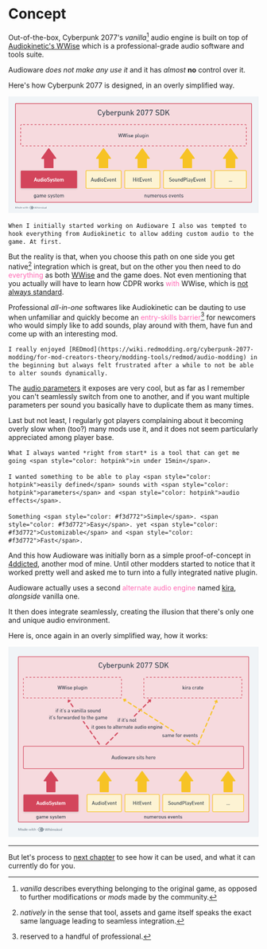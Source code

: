 # Concept

Out-of-the-box, Cyberpunk 2077's *vanilla*[^1] audio engine is built on top of [Audiokinetic's WWise](https://www.audiokinetic.com/en/wwise/overview/) which is a professional-grade audio software and tools suite.

Audioware *does not make any use it* and it has *almost* **no** control over it.

Here's how Cyberpunk 2077 is designed, in an overly simplified way.

![Cyberpunk 2077 audio system](./assets/without-audioware.png)

~~~admonish question title="Why not directly hook WWise?"
When I initially started working on Audioware I also was tempted to hook everything from Audiokinetic to allow adding custom audio to the game. At first.
~~~

But the reality is that, when you choose this path on one side you get native[^2] integration which is great, but on the other you then need to do <span style="color: hotpink">everything</span> as both [WWise](https://www.audiokinetic.com/en/library/edge/?source=SDK&id=index.html) and the game does. Not even mentioning that you actually will have to learn how CDPR works <span style="color: hotpink">with</span> WWise, which is [not always standard](https://github.com/vgmstream/vgmstream/issues/778).

Professional *all-in-one* softwares like Audiokinetic can be dauting to use when unfamiliar and quickly become an <span style="color: hotpink">entry-skills barrier[^3]</span> for newcomers who would simply like to add sounds, play around with them, have fun and come up with an interesting mod.

~~~admonish question title="What about REDmod?"
I really enjoyed [REDmod](https://wiki.redmodding.org/cyberpunk-2077-modding/for-mod-creators-theory/modding-tools/redmod/audio-modding) in the beginning but always felt frustrated after a while to not be able to alter sounds dynamically.
~~~

The [audio parameters](https://wiki.redmodding.org/cyberpunk-2077-modding/for-mod-creators-theory/modding-tools/redmod/audio-modding#parameters) it exposes are very cool, but as far as I remember you can't seamlessly switch from one to another, and if you want multiple parameters per sound you basically have to duplicate them as many times.

Last but not least, I regularly got players complaining about it becoming overly slow when (too?) many mods use it, and it does not seem particularly appreciated among player base.

~~~admonish question title="Then, how?"
What I always wanted *right from start* is a tool that can get me going <span style="color: hotpink">in under 15min</span>.

I wanted something to be able to play <span style="color: hotpink">easily defined</span> sounds with <span style="color: hotpink">parameters</span> and <span style="color: hotpink">audio effects</span>.

Something <span style="color: #f3d772">Simple</span>. <span style="color: #f3d772">Easy</span>. yet <span style="color: #f3d772">Customizable</span> and <span style="color: #f3d772">Fast</span>.
~~~

And this how Audioware was initially born as a simple proof-of-concept in [4ddicted](https://github.com/cyb3rpsych0s1s/4ddicted), another mod of mine. Until other modders started to notice that it worked pretty well and asked me to turn into a fully integrated native plugin.

Audioware actually uses a second <span style="color: hotpink">alternate audio engine</span> named [kira][kira], *alongside* vanilla one.

It then does integrate seamlessly, creating the illusion that there's only one and unique audio environment.

Here is, once again in an overly simplified way, how it works:

![Audioware plugin](./assets/with-audioware.png)

---

But let's process to [next chapter](./HOWTO.md) to see how it can be used, and what it can currently do for you.

[^1]: *vanilla* describes everything belonging to the original game, as opposed to further modifications or *mods* made by the community.

[^2]: *natively* in the sense that tool, assets and game itself speaks the exact same language leading to seamless integration.

[^3]: reserved to a handful of professional.

[kira]: https://docs.rs/kira/latest/kira "kira crate"
